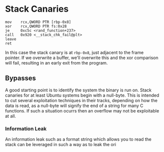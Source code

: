 # Stack Canaries



```text
mov    rcx,QWORD PTR [rbp-0x8]
xor    rcx,QWORD PTR fs:0x28
je     0xc5c <rand_function+237>
call   0x920 <__stack_chk_fail@plt>
leave
ret
```

In this case the stack canary is at `rbp-0x8`, just adjacent to the frame pointer.  If we overwrite a buffer, we'll overwrite this and the xor comparison will fail, resulting in an early exit from the program.

## Bypasses

A good starting point is to identify the system the binary is run on.  Stack canaries for at least Ubuntu systems begin with a null-byte.  This is intended to cut several exploitation techniques in their tracks, depending on how the data is read, as a null-byte will signify the end of a string for many C functions.  If such a situation ocurrs then an overflow may not be exploitable at all.

### Information Leak

An information leak such as a format string which allows you to read the stack can be leveraged in such a way as to leak the ori

### 

 

